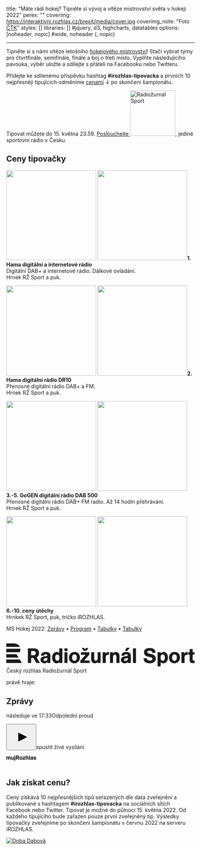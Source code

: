 title: "Máte rádi hokej? Tipněte si vývoj a vítěze mistrovství světa v hokeji 2022"
perex: ""
coverimg: https://interaktivni.rozhlas.cz/brexit/media/cover.jpg
coverimg_note: "Foto <a href='#'>ČTK</a>"
styles: []
libraries: [] #jquery, d3, highcharts, datatables
options: [noheader, nopic] #wide, noheader (, nopic)

---

<p>Tipněte si s námi vítěze letošního <a href="https://www.irozhlas.cz/sport/ms-hokej/2022" target="_blank" title="Mistrovství světa v hokeji 2021">hokejového mistrovství</a>! Stačí vybrat týmy pro čtvrtfinále, semifinále, finále a boj o třetí místo. Vyplňte následujícího pavouka, výběr uložte a sdílejte s přáteli na Facebooku nebo Twitteru.</p>
<p>Přidejte ke sdílenému příspěvku hashtag <strong>#irozhlas-tipovacka</strong> a prvních 10 nejpřesněji tipujících odměníme <a href="#ceny">cenami</a> ↓ po skončení šampionátu.</p>
<p class="mb--30">Tipovat můžete do 15. května 23.59. <a onclick="ga('gtm1.send', 'event', 'ondemand', 'click' , 'Radiožurnál sport - iROZHLAS - tipovačka MS hokej 2022');" href="https://sport.rozhlas.cz/" target="_blank">Poslouchejte <img src="https://www.irozhlas.cz/sites/default/files/uploader_unmanaged/cro_radiozurnalsport_190502-100819_ace.png" alt="Radiožurnál Sport" style="width: 121px;"></a>, jediné sportovní rádio v Česku.</p>
<wide>
  <div id="hokej"></div>
<div id="ceny" class="row-main row-main--narrow mt--20">
  <h2 class="mt--20 mb--10">Ceny tipovačky</h2>
  <p class="clearfix">
    <img loading="lazy" src="https://www.irozhlas.cz/sites/default/files/uploader_unmanaged/tipovacka-ceny-1_210512-114154_ace.png" class="pull-left hide--m" width="240">
    <img loading="lazy" src="https://www.irozhlas.cz/sites/default/files/uploader_unmanaged/tipovacka-ceny-1_210512-114154_ace.png" class="pull-left img hide--d hide--t" width="240"><strong>1. Hama digitální a internetové rádio</strong>
    <br>Digitální DAB+ a internetové rádio. Dálkové ovládání. <br>Hrnek RŽ Sport a puk.
  </p>
  <p class="clearfix">
    <img loading="lazy" src="https://www.irozhlas.cz/sites/default/files/uploader_unmanaged/tipovacka-hama-dr10_220503-104120_ace.jpg" class="pull-left hide--m" width="240">
    <img loading="lazy" src="https://www.irozhlas.cz/sites/default/files/uploader_unmanaged/tipovacka-hama-dr10_220503-104120_ace.jpg" class="pull-left img hide--d hide--t" width="240"><strong>2. Hama digitální rádio DR10</strong>
    <br>Přenosné digitální rádio DAB+ a FM. <br>Hrnek RŽ Sport a puk.
  </p>
  <p class="clearfix">
    <img loading="lazy" src="https://www.irozhlas.cz/sites/default/files/uploader_unmanaged/tipovacka-gogen_220503-104120_ace.jpg" class="pull-left hide--m" width="240">
    <img loading="lazy" src="https://www.irozhlas.cz/sites/default/files/uploader_unmanaged/tipovacka-gogen_220503-104120_ace.jpg" class="pull-left img hide--d hide--t" width="240"><strong>3.-5. GoGEN digitální rádio DAB 500</strong>
    <br>Přenosné digitální rádio DAB+ FM radio. Až 14 hodin přehrávání. <br>Hrnek RŽ Sport a puk.
  </p>
  <p class="clearfix">
    <img loading="lazy" src="https://www.irozhlas.cz/sites/default/files/styles/zpravy_otvirak_velky/public/uploader/irozhlas_5_190322-115911_mda.jpg?itok=lSBPchh-" class="pull-left  hide--m" width="240">
    <img loading="lazy" src="https://www.irozhlas.cz/sites/default/files/styles/zpravy_otvirak_velky/public/uploader/irozhlas_5_190322-115911_mda.jpg?itok=lSBPchh-" class="pull-left img hide--d hide--t" width="240"><strong>6.-10. ceny útěchy</strong>
    <br>Hrnkek RŽ Sport, puk, tričko iROZHLAS.
  </p>
<p class="text-sans-serif text-sm">MS Hokej 2022: <a title="Aktuální zpravodajství z Mistrovství světa v hokeji 2022" href="Aktuální zpravodajství z Mistrovství světa v hokeji 2022">Zprávy</a> &bull; <a title="Program zápasů na Mistrovství světa v hokeji 2022" href="https://www.irozhlas.cz/sport/ms-hokej/2022/program">Program</a> &bull; <a title="Tabulky skupin na Mistrovství světa v hokeji 2022" href="https://www.irozhlas.cz/sport/ms-hokej/2022/tabulky">Tabulky</a> &bull; <a title="Kanadské bodování hráčů na Mistrovství světa v hokeji 2022" href="https://www.irozhlas.cz/sport/ms-hokej/2022/kanadske-bodovani">Tabulky</a></p>
<br>
<div class="embed"><div id="embeddedPlayerLive"><div class="mrp-live"><div class="mrp-live__holder"><div class="mrp-live__heading"><div class="mrp-live__station"><div class="mrp-station-logo mrp-station-logo--radiozurnal-sport"><svg xmlns="http://www.w3.org/2000/svg" width="798" height="102" viewBox="0 0 798 102" preserveAspectRatio="xMinYMin meet"><path fill="currentColor" d="M28.8 0H0v14.5h58.1C53.9 4.6 42.8 0 28.8 0m27.3 37.2H0V22.7h59.9v1.8c0 5.3-1.3 9.5-3.8 12.7M0 45.4v14.5h52.3l-8.8-14.5zm0 22.7h57.3l8.8 14.5H0V68.1zm128.6-9l14 23.6h-15.3l-12.8-21.4h-9.2v21.4H91.5V20.8H115c9.3 0 17.5 1.4 21.9 10.6a24.1 24.1 0 011.9 9.5c0 4.5-1 9.2-3.8 12.8a17.5 17.5 0 01-6.4 5.4zm-5.4-23.6c-2.7-3.5-7.2-3.4-11.2-3.4h-6.7v17.7h7.4c2.2 0 5.4 0 7.5-.9a8.4 8.4 0 004.8-8 8.5 8.5 0 00-1.8-5.5zm63.6 47.2h-12.2v-4.1c-4.9 3.5-7.7 5.4-14.1 5.4-8.6 0-15.6-5.4-15.6-14.6 0-12.9 12.4-14 22.1-15.4 2.3-.4 6.9-.6 6.9-3.8S169.7 46 167 46s-8.1 1.2-7.9 5.7h-11.8c.7-11.3 9.1-15.7 19.2-15.7 7.4 0 15.8 1.2 19.1 9.1 1.4 3.4 1.2 8.7 1.2 12.4zM174.2 61a18.6 18.6 0 01-3.1 1c-3.6 1-13.4 1.1-13.4 7 0 3.7 3.4 4.9 6 4.9 1 0 7.2-.1 10.5-5.9v-7zm50.9 21.7v-4.4c-2.6 4.2-7.3 5.6-11.9 5.6-12.7 0-19.1-11.9-19.1-23.4s6.2-24.3 19.8-24.3a16.4 16.4 0 0110.7 4.1V20.8h12.9v61.9zm-9-35.9c-6.8 0-9 7.3-9 13s1.8 13.4 9.2 13.4 8.7-7 8.7-12.9-1.4-13.5-8.9-13.5zm43-14.3h-12.7V20.8h12.7v11.7zm0 50.2h-12.7V37.3h12.7v45.4zm29.2 1.3c-14 0-22.8-9.8-22.8-23.7S275 36 289.5 36 312 46.3 312 59.8 302.3 84 288.3 84zm.6-37.7c-7.7 0-10.3 6.7-10.3 13.5s2.5 13.7 10.2 13.7 10.1-7.4 10.1-14.2-2.4-13-10-13zm62.8 1.4L330.2 72h23v10.7h-39.5v-9.6L335.9 48h-19.7V37.3h35.5v10.4zM339 31.1h-11l-8.2-12.2h9.7l4.2 6.6 4.4-6.6h9.8zm48.4 51.6v-5c-2.5 4.1-8.1 6.2-12.7 6.2-14.1 0-15-11.5-15-20.1V37.3h12.7v26c0 5 1 9.9 7 9.9s7.7-5.4 7.7-12.2V37.3h12.4v45.4zm33.4-37.9c2.4-6.3 6.2-8.4 11.6-8.4l2.3.2v11.8a15.5 15.5 0 00-3.1-.3c-9.1 0-10.2 6.8-10.2 12.3v22.3h-13.1V37.3h12.5zm45.7 37.9V56c0-4.4-1.7-8.7-6.7-8.7s-7.7 5.4-7.7 10.3v25.1h-12.8V37.3h12.4v5.3a14.9 14.9 0 0112.4-6.3 15.5 15.5 0 019.5 2.9c5.1 4 5.9 9.5 5.9 15.6v27.9zm61 0h-12.2v-4c-4.9 3.4-7.7 5.4-14.1 5.4-8.7 0-15.6-5.4-15.6-14.7 0-12.9 12.4-14 22.1-15.4 2.2-.4 6.9-.6 6.9-3.8s-4.1-4.2-6.8-4.2-8.1 1.2-7.9 5.7H488c.6-11.3 9-15.7 19.2-15.7 7.4 0 15.8 1.2 19.1 9.1 1.4 3.4 1.2 8.7 1.2 12.4v25.2zM514.9 61a17 17 0 01-3.2 1c-3.5 1-13.3 1.1-13.3 7 0 3.7 3.4 4.9 6 4.9.9 0 7.2-.1 10.5-5.9v-7zm-2.6-29.9h-9.2l5.8-12.3h14.3zm37 51.6h-12.7V20.8h12.7zM618.7 40c-.4-6.5-4.3-9.4-11.9-9.4-6.1 0-9.6 2.2-9.6 6.3s4.1 5.3 10.2 6.7l8 1.9c5.1 1.1 17.8 4.1 17.8 18.8 0 7.6-3.8 19.8-25.6 19.8-13.8 0-25.5-4.8-26.2-21l13.7-.8c.1 6.9 5 10.2 13.1 10.2 3.7 0 10.9-.8 10.9-7.2s-5.6-6.4-11.8-7.8l-4.4-1c-11.8-2.6-19.5-7.2-19.5-18.5 0-16.9 16.8-18.7 24.6-18.7 14.4 0 23.7 7.1 24.3 19.7zm34.7-2.7v5.5c3.3-4.5 7.1-6.6 12.7-6.6 11.9 0 18.6 9.9 18.6 23.8 0 12-6.4 23.9-19.4 23.9-5 0-8.1-1.6-11.5-5.1v18.1H641V37.3zm9.5 9.4c-7.8 0-9.2 7.4-9.2 13.7s1.6 12.7 9.1 12.7 9-8 9-13.9-2.1-12.5-8.9-12.5zM712 84c-14 0-22.7-9.8-22.7-23.7s9.4-24.3 24-24.3 22.4 10.3 22.4 23.8S726 84 712 84zm.7-37.7c-7.8 0-10.4 6.7-10.4 13.5s2.5 13.7 10.2 13.7 10.1-7.4 10.1-14.2-2.4-13-9.9-13zm41.8-1.5c2.4-6.3 6.1-8.4 11.6-8.4l2.2.2v11.8a15.3 15.3 0 00-3-.3c-9.2 0-10.2 6.8-10.2 12.3v22.3H742V37.3h12.5v7.5zm35 2.3v20.5c0 3.7.7 5.2 4.8 5.2l3.5-.2v10a64 64 0 01-8.8.6c-10.4 0-12.3-5-12.3-14.2V47.1h-6.4v-9.8h6.4V23.9h12.8v13.4h7.8v9.8z"></path></svg></div><span class="mrp-vhide">Český rozhlas Radiožurnál Sport</span></div><p class="mrp-live__playing">právě hraje:</p><h2 class="mrp-live__title">Zprávy</h2></div><p class="mrp-live__following"><span class="mrp-live__following-desc">následuje ve 17:33</span><span class="mrp-live__following-title">Odpolední proud</span></p><p class="mrp-live__play-btn"><button class="mrp-btn mrp-btn--primary mrp-btn--lg" type="button" aria-label="Přehrát"><span class="mrp-btn__icon"><svg xmlns="http://www.w3.org/2000/svg" width="64" height="64" viewBox="0 0 64 64"><path fill="currentColor" d="M24 44V20l24 12z"></path></svg></span></button><span class="mrp-live__play-label">spustit živé vysílání</span></p><div class="mrp-live__logo"><a href="https://www.mujrozhlas.cz/" class="mrp-logo" aria-label="MůjRozhlas.cz" target="_blank" rel="noopener noreferrer"><svg xmlns="http://www.w3.org/2000/svg" width="80" height="14" viewBox="0 0 80 14"><path fill="currentColor" d="M24.106 3.147v8.312c0 1.868-1.035 2.32-2.688 2.32h-.927v-1.931h.211c.6-.006 1.148-.073 1.148-.856V3.147h2.256zm15.348-.234c2.455 0 4 1.821 4 4.234-.002 2.448-1.673 4.234-4.09 4.295l-.128.002-.13-.002c-2.425-.06-3.93-1.786-3.93-4.217 0-2.615 1.683-4.312 4.278-4.312zm28.5-.001l.35.006c1.233.04 2.529.334 3.065 1.613.196.715.269 1.457.216 2.195l.004 4.484h-2.18l-.016-.731-.357.249c-.678.464-1.18.716-2.16.716-1.546 0-2.782-.965-2.782-2.6 0-1.942 1.59-2.382 3.13-2.623l1.2-.172c.397-.063.846-.192.846-.615 0-.623-.742-.747-1.22-.747-.633 0-1.437.218-1.406 1.011h-2.103c.108-2.007 1.606-2.786 3.414-2.786zm8.308 0c1.763 0 3.413.764 3.506 2.74l-2.132.11c-.045-.86-.741-1.168-1.405-1.168-.433 0-1.112.078-1.112.685 0 1.23 4.881.264 4.881 3.456 0 2.086-1.87 2.709-3.616 2.709-1.7 0-3.706-.763-3.706-2.896v-.093l2.162-.078c.14 1.043.68 1.339 1.7 1.339.494 0 1.143-.11 1.143-.748 0-1.446-4.758-.28-4.758-3.502 0-1.833 1.598-2.507 3.169-2.55l.168-.003zm-56.025.232v8.064h-2.162v-.885a2.732 2.732 0 01-2.271 1.09c-2.384 0-2.65-1.852-2.67-3.346l-.002-4.92h2.27v4.621c0 .887.17 1.743 1.252 1.743 1.093 0 1.352-.868 1.372-2.006l.002-4.36h2.21zM54.337.22v3.751c.355-.638 1.498-1.012 2.177-1.012 2.178 0 2.672 1.666 2.672 3.067v5.184h-2.27l-.002-4.725c-.013-.718-.134-1.58-1.187-1.58-1.311 0-1.388 1.244-1.39 2.056v4.249H52.08V.22h2.256zm8.65 0v10.99h-2.271V.22h2.27zM4.464 2.957a2.16 2.16 0 012.132 1.386 2.72 2.72 0 012.395-1.37 2.969 2.969 0 011.791.576c.764.63.854 1.385.864 2.266l.001 5.393H9.376V6.977c0-.872-.077-1.93-1.159-1.93-1.156 0-1.232.97-1.235 1.854v4.31H4.696V6.649c0-.685-.17-1.604-1.175-1.604-1.159 0-1.266 1.106-1.266 1.869v4.294H0V3.144h2.255v1.074a2.26 2.26 0 012.21-1.26zm46.201.19v1.852l-3.83 4.312h4.094v1.898h-7.047V9.497l3.955-4.453H44.33V3.146h6.335zM25.805.22h4.194c1.583 0 2.996.215 3.803 1.692l.098.19c.227.532.342 1.104.339 1.681.028.811-.21 1.61-.678 2.272-.299.41-.693.741-1.148.965l2.502 4.186h-2.732l-2.27-3.796h-1.642v3.796h-2.467V.22zm43.527 7.13a4.655 4.655 0 01-.557.186l-.189.042c-.734.14-2.19.236-2.19 1.188 0 .67.603.872 1.066.872a2.155 2.155 0 001.87-1.043V7.349zm-29.987-2.6c-1.374 0-1.837 1.183-1.837 2.382 0 1.167.432 2.443 1.808 2.443 1.404 0 1.808-1.323 1.808-2.522-.005-1.12-.414-2.243-1.676-2.301l-.103-.003zm-9.578-2.523h-1.496v3.146l1.31.015c.455.03.91-.029 1.342-.17.549-.254.89-.814.864-1.417.003-.304-.08-.601-.238-.857l-.085-.125c-.388-.49-.966-.575-1.54-.59l-.157-.002zM24.105.22v2.039H21.85V.22h2.255z"></path></svg></a></div></div></div></div></div>
<br>
<h2 class="mt--20 mb--10">Jak získat cenu?</h2>
<p>Ceny získává 10 nejpřesnějších tipů seřazených dle data zveřejnění a publikované s hashtagem <strong>#irozhlas-tipovacka</strong> na sociálních sítích Facebook nebo Twitter. Tipovat je možné do půlnoci 15. května 2022. Od každého tipujícího bude zařazen pouze první zveřejněný tip. Výsledky tipovačky zveřejníme po skončení šampionátu v červnu 2022 na serveru iROZHLAS.
</p>
</p>
<a onclick="ga('gtm1.send', 'event', 'ondemand', 'click' , 'Doba dabová - iROZHLAS - tipovačka MS hokej 2021')" class="pull-left mt--20" href="https://dobadabova.cz/" target="_blank" title="Doba dabová"><img loading="lazy" src="https://www.irozhlas.cz/sites/default/files/uploader_unmanaged/screenshot-dobadabov_210512-115147_ace.png" alt="Doba Dabová" class="img" /></a>
<p>&nbsp;</p>
</wide>
